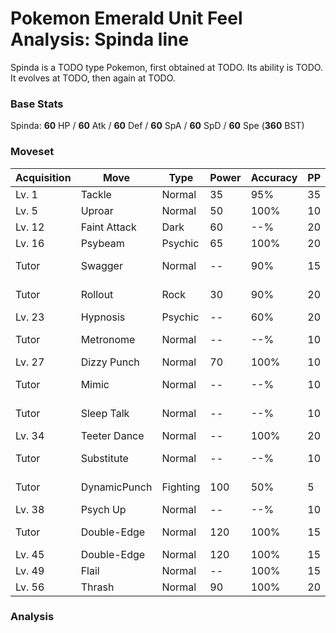 # Pokemon Emerald Unit Feel Analysis: Spinda line

Spinda is a TODO type Pokemon, first obtained at TODO. Its ability is TODO. It evolves at TODO, then again at TODO.

### Base Stats

Spinda: **60** HP / **60** Atk / **60** Def / **60** SpA / **60** SpD / **60** Spe (**360** BST)

### Moveset

|Acquisition|Move        |Type    |Power|Accuracy|PP |Notes                    |
|---        |---         |---     |---  |---     |---|---                      |
|Lv. 1      |Tackle      |Normal  |35   |95%     |35 |                         |
|Lv. 5      |Uproar      |Normal  |50   |100%    |10 |                         |
|Lv. 12     |Faint Attack|Dark    |60   |--%     |20 |                         |
|Lv. 16     |Psybeam     |Psychic |65   |100%    |20 |                         |
|Tutor      |Swagger     |Normal  |--   |90%     |15 |Emerald only             |
|Tutor      |Rollout     |Rock    |30   |90%     |20 |Emerald only             |
|Lv. 23     |Hypnosis    |Psychic |--   |60%     |20 |                         |
|Tutor      |Metronome   |Normal  |--   |--%     |10 |Emerald only             |
|Lv. 27     |Dizzy Punch |Normal  |70   |100%    |10 |                         |
|Tutor      |Mimic       |Normal  |--   |--%     |10 |Emerald only             |
|Tutor      |Sleep Talk  |Normal  |--   |--%     |10 |Emerald only             |
|Lv. 34     |Teeter Dance|Normal  |--   |100%    |20 |                         |
|Tutor      |Substitute  |Normal  |--   |--%     |10 |Emerald only             |
|Tutor      |DynamicPunch|Fighting|100  |50%     |5  |Emerald only             |
|Lv. 38     |Psych Up    |Normal  |--   |--%     |10 |                         |
|Tutor      |Double-Edge |Normal  |120  |100%    |15 |Emerald only             |
|Lv. 45     |Double-Edge |Normal  |120  |100%    |15 |                         |
|Lv. 49     |Flail       |Normal  |--   |100%    |15 |                         |
|Lv. 56     |Thrash      |Normal  |90   |100%    |20 |                         |

### Analysis